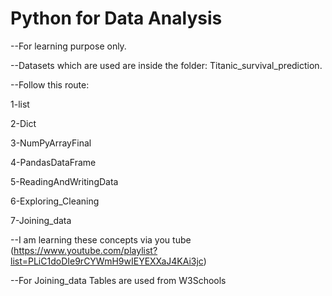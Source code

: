 # Python for Data Analysis
--For learning purpose only.

--Datasets which are used are inside the folder: Titanic_survival_prediction.

--Follow this route:

1-list

2-Dict

3-NumPyArrayFinal

4-PandasDataFrame

5-ReadingAndWritingData

6-Exploring_Cleaning

7-Joining_data

--I am learning these concepts via you tube (https://www.youtube.com/playlist?list=PLiC1doDIe9rCYWmH9wIEYEXXaJ4KAi3jc)

--For Joining_data Tables are used from W3Schools
